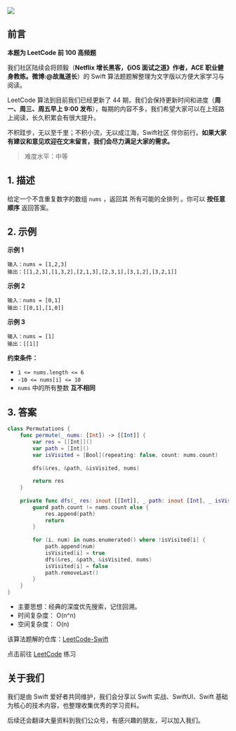 ![](https://upload-images.jianshu.io/upload_images/2829694-8d80389416deefc4.png?imageMogr2/auto-orient/strip%7CimageView2/2/w/1240)

## 前言

**本题为 LeetCode 前 100 高频题**

我们社区陆续会将顾毅（**Netflix 增长黑客，《iOS 面试之道》作者，ACE 职业健身教练。微博:@故胤道长**）的 Swift 算法题题解整理为文字版以方便大家学习与阅读。

LeetCode 算法到目前我们已经更新了 44 期，我们会保持更新时间和进度（**周一、周三、周五早上 9:00 发布**），每期的内容不多，我们希望大家可以在上班路上阅读，长久积累会有很大提升。

不积跬步，无以至千里；不积小流，无以成江海，Swift社区 伴你前行。**如果大家有建议和意见欢迎在文末留言，我们会尽力满足大家的需求。**

> 难度水平：中等

## 1. 描述

给定一个不含重复数字的数组 `nums` ，返回其 所有可能的全排列 。你可以 **按任意顺序** 返回答案。

## 2. 示例

**示例 1**

```
输入：nums = [1,2,3]
输出：[[1,2,3],[1,3,2],[2,1,3],[2,3,1],[3,1,2],[3,2,1]]
```

**示例 2**

```
输入：nums = [0,1]
输出：[[0,1],[1,0]]
```

**示例 3**

```
输入：nums = [1]
输出：[[1]]
```

**约束条件：**

- `1 <= nums.length <= 6`
- `-10 <= nums[i] <= 10`
- `nums` 中的所有整数 **互不相同**

## 3. 答案

```swift
class Permutations {
    func permute(_ nums: [Int]) -> [[Int]] {
        var res = [[Int]]()
        var path = [Int]()
        var isVisited = [Bool](repeating: false, count: nums.count)
        
        dfs(&res, &path, &isVisited, nums)
        
        return res
    }
    
    private func dfs(_ res: inout [[Int]], _ path: inout [Int], _ isVisited: inout [Bool], _ nums: [Int]) {
        guard path.count != nums.count else {
            res.append(path)
            return
        }
        
        for (i, num) in nums.enumerated() where !isVisited[i] {
            path.append(num)
            isVisited[i] = true
            dfs(&res, &path, &isVisited, nums)
            isVisited[i] = false
            path.removeLast()
        }
    }
}
```

* 主要思想：经典的深度优先搜索，记住回溯。
* 时间复杂度： O(n^n)
* 空间复杂度： O(n)

该算法题解的仓库：[LeetCode-Swift](https://github.com/soapyigu/LeetCode-Swift "LeetCode-Swift")

点击前往 [LeetCode](https://leetcode.com/problems/permutations/ "LeetCode") 练习

## 关于我们

我们是由 Swift 爱好者共同维护，我们会分享以 Swift 实战、SwiftUI、Swift 基础为核心的技术内容，也整理收集优秀的学习资料。

后续还会翻译大量资料到我们公众号，有感兴趣的朋友，可以加入我们。
